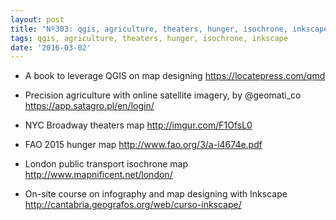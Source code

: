 ```yaml
---
layout: post
title: "Nº303: qgis, agriculture, theaters, hunger, isochrone, inkscape"
tags: qgis, agriculture, theaters, hunger, isochrone, inkscape
date: '2016-03-02'
---
```


* A book to leverage QGIS on map designing
  https://locatepress.com/qmd

* Precision agriculture with online satellite imagery, by @geomati_co
  https://app.satagro.pl/en/login/

* NYC Broadway theaters map
  http://imgur.com/F1OfsL0

* FAO 2015 hunger map
  http://www.fao.org/3/a-i4674e.pdf

* London public transport isochrone map
  http://www.mapnificent.net/london/

* On-site course on infography and map designing with Inkscape
  http://cantabria.geografos.org/web/curso-inkscape/

